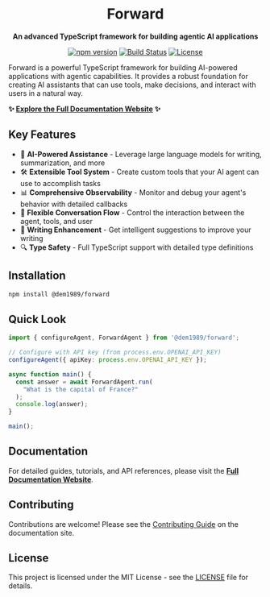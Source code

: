 <div align="center">
  <!-- Add logo if available, e.g., from website/static/img/logo.svg, adjusting path -->
  <!-- <img src="./website/static/img/logo.svg" alt="Forward Logo" width="150"> -->
  <h1>Forward</h1>
  <p><strong>An advanced TypeScript framework for building agentic AI applications</strong></p>
  <p>
    <a href="https://www.npmjs.com/package/@dem1989/forward"><img src="https://img.shields.io/npm/v/@dem1989/forward.svg?style=flat-square" alt="npm version"></a>
    <a href="https://github.com/DEM1989/helse-agentic-library/actions?query=workflow%3ACI"><img src="https://img.shields.io/github/actions/workflow/status/DEM1989/helse-agentic-library/ci.yml?branch=main&style=flat-square" alt="Build Status"></a>
    <a href="https://github.com/DEM1989/helse-agentic-library/blob/main/LICENSE"><img src="https://img.shields.io/github/license/DEM1989/helse-agentic-library?style=flat-square" alt="License"></a>
    <!-- Add other badges if desired, e.g., coverage -->
  </p>
</div>

Forward is a powerful TypeScript framework for building AI-powered applications with agentic capabilities. It provides a robust foundation for creating AI assistants that can use tools, make decisions, and interact with users in a natural way.

**✨ [Explore the Full Documentation Website](https://dem1989.github.io/helse-agentic-library/) ✨**

## Key Features

- 🧠 **AI-Powered Assistance** - Leverage large language models for writing, summarization, and more
- 🛠️ **Extensible Tool System** - Create custom tools that your AI agent can use to accomplish tasks
- 📊 **Comprehensive Observability** - Monitor and debug your agent's behavior with detailed callbacks
- 🔄 **Flexible Conversation Flow** - Control the interaction between the agent, tools, and user
- 📝 **Writing Enhancement** - Get intelligent suggestions to improve your writing
- 🔍 **Type Safety** - Full TypeScript support with detailed type definitions

## Installation

```bash
npm install @dem1989/forward
```

## Quick Look

```typescript
import { configureAgent, ForwardAgent } from '@dem1989/forward';

// Configure with API key (from process.env.OPENAI_API_KEY)
configureAgent({ apiKey: process.env.OPENAI_API_KEY });

async function main() {
  const answer = await ForwardAgent.run(
    "What is the capital of France?"
  );
  console.log(answer);
}

main();
```

## Documentation

For detailed guides, tutorials, and API references, please visit the **[Full Documentation Website](https://dem1989.github.io/helse-agentic-library/)**.

## Contributing

Contributions are welcome! Please see the [Contributing Guide](https://dem1989.github.io/helse-agentic-library/docs/contributing) on the documentation site.

## License

This project is licensed under the MIT License - see the [LICENSE](./LICENSE) file for details. 